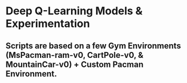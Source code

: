 # Deep Q-Learning Models & Experimentation

## Scripts are based on a few Gym Environments (MsPacman-ram-v0, CartPole-v0, & MountainCar-v0) + Custom Pacman Environment.


 
